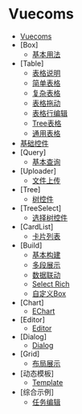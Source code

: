Vuecoms
==========

* [Vuecoms](../README.md)
* [Box]
  * [基本用法](box1.md)
* [Table]
  * [表格说明](table0.md)
  * [简单表格](table1.md)
  * [复杂表格](table2.md)
  * [表格拖动](table3.md)
  * [表格行编辑](table4.md)
  * [Tree表格](table5.md)
  * [通用表格](table6.md)
* [基础控件](fields.md)
* [Query]
   * [基本查询](query1.md)
* [Uploader]
   * [文件上传](uploader.md)
* [Tree]
  * [树控件](tree1.md)
* [TreeSelect]
  * [选择树控件](treeselect.md)
* [CardList]
  * [卡片列表](cardlist.md)
* [Build]
  * [基本构建](build1.md)
  * [多段展示](build2.md)
  * [数据联动](build3.md)
  * [Select Rich](build4.md)
  * [自定义Box](build5.md)
* [Chart]
  * [EChart](chart.md)
* [Editor]
  * [Editor](editor.md)
* [Dialog]
  * [Dialog](dialog.md)
* [Grid]
   * [布局展示](grid.md)
* [动态模板]
  * [Template](template.md)
* [综合示例]
  * [任务编辑](research_edit.md)

